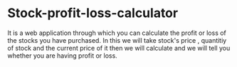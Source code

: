 # Stock-profit-loss-calculator
It is a web application through which you can calculate the profit or loss of the stocks you have purchased.
In this we will take stock's price , quantitiy of stock and the current price of it then we will calculate  and we will tell you whether you are having profit or loss.
